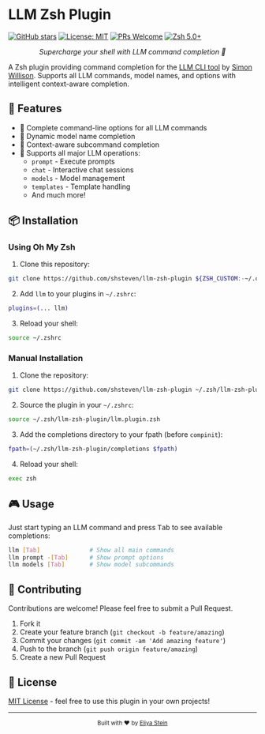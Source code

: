 # LLM Zsh Plugin

[![GitHub stars](https://img.shields.io/github/stars/eliyastein/llm-zsh-plugin?style=flat-square)](https://github.com/eliyastein/llm-zsh-plugin/stargazers)
[![License: MIT](https://img.shields.io/badge/License-MIT-yellow.svg?style=flat-square)](https://opensource.org/licenses/MIT)
[![PRs Welcome](https://img.shields.io/badge/PRs-welcome-brightgreen.svg?style=flat-square)](http://makeapullrequest.com)
[![Zsh 5.0+](https://img.shields.io/badge/zsh-%3E%3D5.0-blue?style=flat-square)](https://www.zsh.org/)

<div align="center">
  <p><em>Supercharge your shell with LLM command completion 🚀</em></p>
</div>

A Zsh plugin providing command completion for the [LLM CLI tool](https://llm.datasette.io/) by [Simon Willison](https://simonwillison.net/). Supports all LLM commands, model names, and options with intelligent context-aware completion.

## 🚀 Features

- 🎯 Complete command-line options for all LLM commands
- 🤖 Dynamic model name completion
- 📝 Context-aware subcommand completion
- 🔧 Supports all major LLM operations:
  - `prompt` - Execute prompts
  - `chat` - Interactive chat sessions
  - `models` - Model management
  - `templates` - Template handling
  - And much more!

## 📦 Installation

### Using Oh My Zsh

1. Clone this repository:
```bash
git clone https://github.com/shsteven/llm-zsh-plugin ${ZSH_CUSTOM:-~/.oh-my-zsh/custom}/plugins/llm
```

2. Add `llm` to your plugins in `~/.zshrc`:
```bash
plugins=(... llm)
```

3. Reload your shell:
```bash
source ~/.zshrc
```

### Manual Installation

1. Clone the repository:
```bash
git clone https://github.com/shsteven/llm-zsh-plugin ~/.zsh/llm-zsh-plugin
```

2. Source the plugin in your `~/.zshrc`:
```bash
source ~/.zsh/llm-zsh-plugin/llm.plugin.zsh
```

3. Add the completions directory to your fpath (before `compinit`):
```bash
fpath=(~/.zsh/llm-zsh-plugin/completions $fpath)
```

4. Reload your shell:
```bash
exec zsh
```

## 🎮 Usage

Just start typing an LLM command and press <kbd>Tab</kbd> to see available completions:

```bash
llm [Tab]              # Show all main commands
llm prompt -[Tab]      # Show prompt options
llm models [Tab]       # Show model subcommands
```

## 🤝 Contributing

Contributions are welcome! Please feel free to submit a Pull Request.

1. Fork it
2. Create your feature branch (`git checkout -b feature/amazing`)
3. Commit your changes (`git commit -am 'Add amazing feature'`)
4. Push to the branch (`git push origin feature/amazing`)
5. Create a new Pull Request

## 📝 License

[MIT License](LICENSE) - feel free to use this plugin in your own projects!

---

<div align="center">
  <sub>Built with ❤️ by <a href="https://github.com/eliyastein">Eliya Stein</a></sub>
</div>
